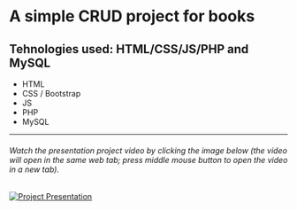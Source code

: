 # A simple CRUD project for books

## Tehnologies used: HTML/CSS/JS/PHP and MySQL

* HTML
* CSS / Bootstrap
* JS
* PHP 
* MySQL
---

###### Watch the presentation project video by clicking the image below (the video will open in the same web tab; press middle mouse button to open the video in a new tab).


[![Project Presentation](http://img.youtube.com/vi/wCKesBAna80/0.jpg)](http://www.youtube.com/watch?v=wCKesBAna80)
